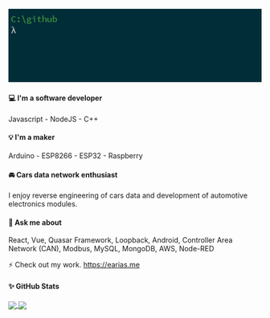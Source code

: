 ![hello](https://github.com/evert-arias/evert-arias/blob/master/hello.gif)

#### 💻 I'm a software developer

Javascript - NodeJS - C++

#### 💡 I'm a maker

Arduino - ESP8266 - ESP32 - Raspberry 

#### 🚘 Cars data network enthusiast

I enjoy reverse engineering of cars data and development of automotive electronics modules.

#### 💬 Ask me about

React, Vue, Quasar Framework, Loopback, Android, Controller Area Network (CAN), Modbus, MySQL, MongoDB, AWS, Node-RED

⚡ Check out my work. https://earias.me

#### ✨ GitHub Stats

<a href="https://github.com/evert-arias">
  <img align="center" src="https://github-readme-stats.vercel.app/api/top-langs/?username=evert-arias&hide=tex,html,css&theme=vue" />
</a>
<a href="https://github.com/evert-arias">
  <img align="center" src="https://github-readme-stats.vercel.app/api?username=evert-arias&hide_rank=true&show_icons=true&line_height=27&count_private=true&theme=vue" />
</a>
